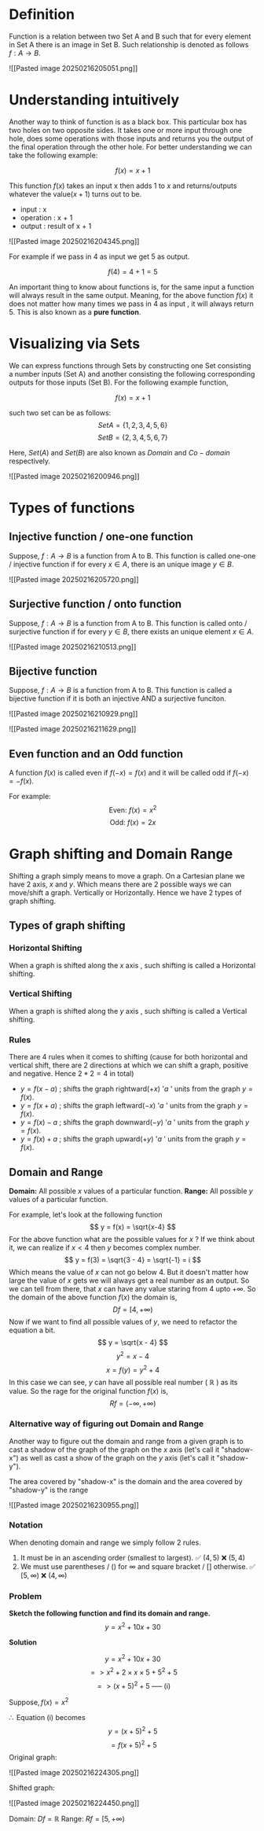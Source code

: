 # Definition

Function is a relation between two Set A and B such that for every element in Set A there is an image in Set B.
Such relationship is denoted as follows  $f: A \rightarrow B$.

![[Pasted image 20250216205051.png]]

# Understanding intuitively

Another way to think of function is as a black box. This particular box has two holes on two opposite sides. It takes one or more input through one hole, does some operations with those inputs and returns you the output of the final operation through the other hole. For better understanding we can take the following example:

$$
f(x) = x + 1
$$

This function $f(x)$ takes an input x then adds 1 to $x$ and returns/outputs whatever the value($x + 1$) turns out to be.

- input : x
- operation : x + 1
- output : result of x + 1

![[Pasted image 20250216204345.png]]

For example if we pass in 4 as input we get 5 as output.

$$
f(4) = 4 + 1 = 5
$$

An important thing to know about functions is, for the same input a function will always result in the same output. Meaning, for the above function $f(x)$ it does not matter how many times we pass in 4 as input , it will always return 5. This is also known as a **pure function**. 


# Visualizing via Sets

We can express functions through Sets by constructing one Set consisting a number inputs (Set A) and another consisting the following corresponding outputs for those inputs (Set B). For the following example function,

$$
f(x) = x + 1
$$

such two set can be as follows:
$$
Set A = \{{1, 2, 3, 4, 5, 6\}}
$$
$$
Set B = \{{2, 3, 4, 5, 6, 7\}}
$$

Here, $Set(A)$ and $Set(B)$ are also known as  $Domain$  and  $Co-domain$  respectively.

![[Pasted image 20250216200946.png]]


# Types of functions

## Injective function / one-one function

Suppose, $f: A \rightarrow B$ is a function from A to B. This function is called one-one / injective function if for every $x \in A$, there is an unique image $y \in B$.

![[Pasted image 20250216205720.png]]

## Surjective function / onto function

Suppose, $f: A \rightarrow B$ is a function from A to B. This function is called onto / surjective function if for every $y \in B$, there exists an unique element $x \in A$.

![[Pasted image 20250216210513.png]]

## Bijective function

Suppose, $f: A \rightarrow B$ is a function from A to B. This function is called a bijective function if it is both an injective AND a surjective funciton.

![[Pasted image 20250216210929.png]]


![[Pasted image 20250216211629.png]]

## Even function and an Odd function

A function $f(x)$ is called even if $f(-x) = f(x)$ and it will be called odd if $f(-x)=-f(x)$.

For example:
$$
\text{Even: } f(x) = x^2
$$
$$
\text{Odd: } f(x) = 2x 
$$


# Graph shifting and Domain Range

Shifting a graph simply means  to move a graph. On a Cartesian plane we have 2 axis, $x$ and $y$.
Which means there are 2 possible ways we can move/shift a graph. Vertically or Horizontally.
Hence we have 2 types of graph shifting.

## Types of graph shifting

### Horizontal Shifting

When a graph is shifted along the $x$ axis , such shifting is called a Horizontal shifting.

### Vertical Shifting

When a graph is shifted along the $y$ axis , such shifting is called a Vertical shifting.

### Rules

There are 4 rules when it comes to shifting (cause for both horizontal and vertical shift, there are 2 directions at which we can shift a graph, positive and negative. Hence $2*2 = 4$ in total)

-  $y = f(x - a)$  ;  shifts the graph rightward($+x$)  '$a$ ' units from the graph $y = f(x)$.
-  $y = f(x + a)$  ;  shifts the graph leftward($-x$)  '$a$ ' units from the graph $y = f(x)$.
-  $y = f(x) - a$  ;  shifts the graph downward($-y$)  '$a$ ' units from the graph $y = f(x)$.
-  $y = f(x) + a$  ;  shifts the graph upward($+y$)  '$a$ ' units from the graph $y = f(x)$.


## Domain and Range

**Domain:** All possible $x$ values of a particular function.
**Range:** All possible $y$ values of a particular function.

For example, let's look at the following function
$$
y = f(x) = \sqrt{x-4}
$$
For the above function what are the possible values for $x$ ?
If we think about it, we can realize if $x < 4$ then $y$ becomes complex number.
$$
y = f(3) = \sqrt{3 - 4} = \sqrt{-1} = i
$$
Which means the value of $x$ can not go below 4. But it doesn't matter how large the value of $x$ gets we will always get a real number as an output.
So we can tell from there, that $x$  can have any value staring from $4$ upto $+\infty$.
So the domain of the above function $f(x)$ the domain is,
$$
Df = [4, +\infty)
$$
Now if we want to find all possible values of $y$, we need to refactor the equation a bit.
$$
y = \sqrt{x - 4}
$$
$$
y^2 = x - 4
$$
$$
x = f(y) = y^2 + 4
$$
In this case we can see, $y$ can have all possible real number ( $\mathbb{R}$ ) as its value.
So the rage for the original function $f(x)$ is,
$$
Rf = (-\infty, +\infty)
$$

### Alternative way of figuring out Domain and Range

Another way to figure out the domain and range from a given graph is to cast a shadow of the graph of the graph on the $x$ axis (let's call it "shadow-x") as well as cast a show of the graph on the $y$ axis (let's call it "shadow-y").

The area covered by "shadow-x" is the domain and the area covered by "shadow-y" is the range

![[Pasted image 20250216230955.png]]

### Notation

When denoting domain and range we simply follow 2 rules.

1.  It must be in an ascending order (smallest to largest).   ✅ $(4, 5)$    ❌ $(5, 4)$
2.  We must use parentheses / () for $\infty$ and square bracket / [] otherwise.   ✅ $[5, \infty)$    ❌ $(4, \infty)$


### Problem

**Sketch the following function and find its domain and range.**
$$
y = x^2 + 10x + 30
$$

**Solution**

$$
y = x^2 + 10x + 30
$$
$$
=> x^2 + 2 \times x \times 5 + 5^2 + 5
$$
$$
=> (x + 5)^2 + 5 \text{ }\text{ ----- (i)}
$$

$\text{Suppose}, f(x) = x^2$

$\therefore \text{ Equation (i) becomes}$
$$
y = (x + 5)^2 + 5
$$
$$
 = f(x + 5)^2 + 5
$$
$\text{Original graph:}$

![[Pasted image 20250216224305.png]]

$\text{Shifted graph:}$

![[Pasted image 20250216224450.png]]

$\text{Domain: } Df = \mathbb{R}$
$\text{Range: } Rf = [5, +\infty)$